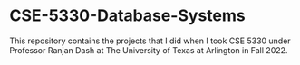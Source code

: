 # CSE-5330-Database-Systems
This repository contains the projects that I did when I took CSE 5330 under Professor Ranjan Dash at The University of Texas at Arlington in Fall 2022.
